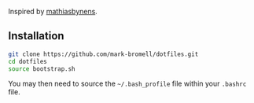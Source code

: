Inspired by [mathiasbynens](https://github.com/mathiasbynens/dotfiles).

## Installation

```bash
git clone https://github.com/mark-bromell/dotfiles.git
cd dotfiles
source bootstrap.sh
```

You may then need to source the `~/.bash_profile` file within your `.bashrc` file.